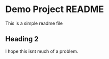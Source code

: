 # Demo Project README

This is a simple readme file

## Heading 2

I hope this isnt much of a problem.